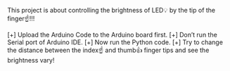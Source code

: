 This project is about controlling the brightness of LED💡 by the tip of the finger☝!!!

[+] Upload the Arduino Code to the Arduino board first.
[+] Don’t run the Serial port of Arduino IDE. 
[+] Now run the Python code.
[+] Try to change the distance between the index☝ and thumb👍 finger tips and see the brightness vary!
